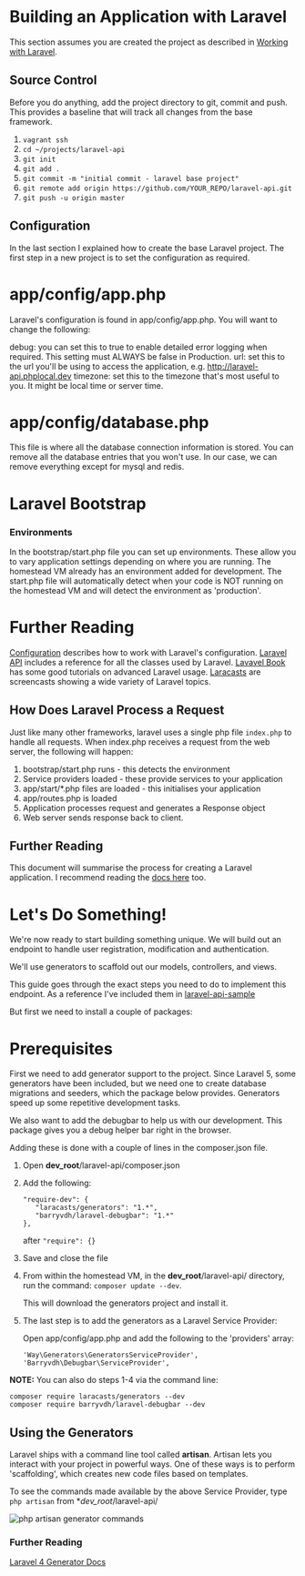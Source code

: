 Building an Application with Laravel
====================

This section assumes you are created the project as described in [Working with Laravel](Working-With-Laravel.md).

Source Control
---------------
Before you do anything, add the project directory to git, commit and push. This provides a baseline that will track all changes from the base framework.

1. `vagrant ssh`
2. `cd ~/projects/laravel-api`
3. `git init`
4. `git add .`
5. `git commit -m "initial commit - laravel base project"`
6. `git remote add origin https://github.com/YOUR_REPO/laravel-api.git`
7. `git push -u origin master`

Configuration
-------------

In the last section I explained how to create the base Laravel project. The first step in a new project is to set the configuration as required. 

app/config/app.php
=====================

Laravel's configuration is found in app/config/app.php. You will want to change the following:

debug: you can set this to true to enable detailed error logging when required. This setting must ALWAYS be false in Production.
url: set this to the url you'll be using to access the application, e.g. http://laravel-api.phplocal.dev
timezone: set this to the timezone that's most useful to you. It might be local time or server time.

app/config/database.php
=====================

This file is where all the database connection information is stored. You can remove all the database entries that you won't use. In our case, we can remove everything except for mysql and redis.

Laravel Bootstrap
===============

### Environments

In the bootstrap/start.php file you can set up environments. These allow you to vary application settings depending on where you are running. The homestead VM already has an environment added for development. The start.php file will automatically detect when your code is NOT running on the homestead VM and will detect the environment as 'production'.

Further Reading
===============

[Configuration](http://laravel.com/docs/configuration) describes how to work with Laravel's configuration.
[Laravel API](http://laravel.com/api/index.html) includes a reference for all the classes used by Laravel.
[Lavavel Book](http://laravelbook.com/) has some good tutorials on advanced Laravel usage.
[Laracasts](https://laracasts.com/) are screencasts showing a wide variety of Laravel topics.

How Does Laravel Process a Request
------------------------------------
Just like many other frameworks, laravel uses a single php file `index.php` to handle all requests. When index.php receives a request from the web server, the following will happen:

1. bootstrap/start.php runs - this detects the environment
2. Service providers loaded - these provide services to your application
3. app/start/*.php files are loaded - this initialises your application
4. app/routes.php is loaded
5. Application processes request and generates a Response object
6. Web server sends response back to client.

Further Reading
------------------
This document will summarise the process for creating a Laravel application. I recommend reading the [docs here](http://laravel.com/docs/lifecycle) too.

Let's Do Something!
==========

We're now ready to start building something unique. We will build out an endpoint to handle user registration, modification and authentication.

We'll use generators to scaffold out our models, controllers, and views.

This guide goes through the exact steps you need to do to implement this endpoint. As a reference I've included them in [laravel-api-sample](https://github.com/joe-niland/laravel-api-sample)

But first we need to install a couple of packages:

Prerequisites
==============

First we need to add generator support to the project. Since Laravel 5, some generators have been included, but we need one to create database migrations and seeders, which the package below provides. Generators speed up some repetitive development tasks.

We also want to add the debugbar to help us with our development. This package gives you a debug helper bar right in the browser. 

Adding these is done with a couple of lines in the composer.json file.

1. Open **dev_root**/laravel-api/composer.json
2. Add the following:

   ```
   "require-dev": {
      "laracasts/generators": "1.*",
      "barryvdh/laravel-debugbar": "1.*"
   },
   ```

   after `"require": {}`



3. Save and close the file
4. From within the homestead VM, in the **dev_root**/laravel-api/ directory, run the command: `composer update --dev`.

   This will download the generators project and install it.

5. The last step is to add the generators as a Laravel Service Provider:

   Open app/config/app.php and add the following to the 'providers' array:

   ```
   'Way\Generators\GeneratorsServiceProvider',
   'Barryvdh\Debugbar\ServiceProvider',
   ```

**NOTE:** You can also do steps 1-4 via the command line:

   ```
   composer require laracasts/generators --dev
   composer require barryvdh/laravel-debugbar --dev
   ```

Using the Generators
-----------

Laravel ships with a command line tool called **artisan**. Artisan lets you interact with your project in powerful ways. One of these ways is to perform 'scaffolding', which creates new code files based on templates.

To see the commands made available by the above Service Provider, type `php artisan` from **dev_root*/laravel-api/

![php artisan generator commands](http://images.devs-on.net/Image/piyXjG57vBZzBLe5-Region.png)

### Further Reading

[Laravel 4 Generator Docs](https://github.com/JeffreyWay/Laravel-4-Generators)

